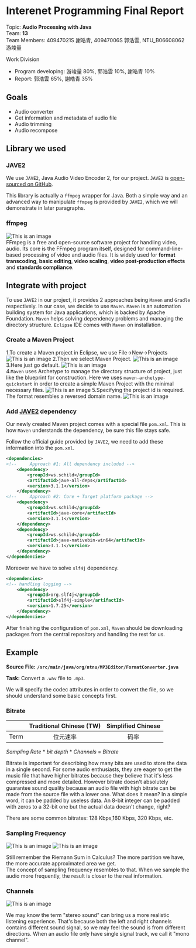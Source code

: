 # Interenet Programming Final Report
Topic: **Audio Processing with Java**  
Team: **13**  
Team Members: 40947021S 謝皓青, 40947006S 郭浩雲, NTU_B06608062 游竣量  

Work Division

- Program developing: 游竣量 80%, 郭浩雲 10%, 謝皓青 10%
- Report: 郭浩雲 65%, 謝皓青 35%

## Goals
- Audio converter
- Get information and metadata of audio file
- Audio trimming
- Audio recompose

## Library we used

### JAVE2
We use `JAVE2`, Java Audio Video Encoder 2, for our project. `JAVE2` is [open-sourced on GitHub](https://github.com/a-schild/jave2).

This library is actually a `ffmpeg` wrapper for Java. Both a simple way and an advanced way to manipulate `ffmpeg` is provided by `JAVE2`, which we will demonstrate in later paragraphs.

### ffmpeg
![This is an image](https://i.imgur.com/hemyJFy.png "FFmpeg logo")  
FFmpeg is a free and open-source software project for handling video, audio. Its core is the FFmpeg program itself, designed for command-line-based processing of video and audio files. It is widely used for **format transcoding**, **basic editing**, **video scaling**, **video post-production effects** and **standards compliance**.

## Integrate with project
To use `JAVE2` in our project, it provides 2 approaches being `Maven` and `Gradle` respectively. In our case, we decide to use `Maven`. `Maven` is an automation building system for Java applications, which is backed by Apache Foundation. `Maven` helps solving dependency problems and managing the directory structure. `Eclipse` IDE comes with `Maven` on installation.

### Create a Maven Project
1.To create a Maven project in Eclipse, we use File->New->Projects
![This is an image](https://i.imgur.com/feXfufl.png)
2.Then we select Maven Project.
![This is an image](https://i.imgur.com/zAyuJHN.png)
3.Here just go default.
![This is an image](https://i.imgur.com/TLBMScQ.png)  
4.`Maven` uses Archetype to manage the directory structure of project, just like the blueprint for construction. Here we uses `maven-archetype-quickstart` in order to create a simple Maven Project with the minimal necessary files.
![This is an image](https://i.imgur.com/2UI3wAS.png)
5.Specifying the project id is required. The format resembles a reversed domain name.
![This is an image](https://i.imgur.com/wc69PnB.png)

### Add [JAVE2](https://github.com/a-schild/jave2) dependency
Our newly created Maven project comes with a special file `pom.xml`. This is how `Maven` understands the dependency, be sure this file stays safe.

Follow the official guide provided by `JAVE2`, we need to add these information into the `pom.xml`.
```xml
<dependencies>
<!--     Approach #1: All dependency included -->
    <dependency>    
        <groupId>ws.schild</groupId>
        <artifactId>jave-all-deps</artifactId>
        <version>3.1.1</version>
    </dependency>
<!--     Approach #2: Core + Target platform package -->
    <dependency>
        <groupId>ws.schild</groupId>
        <artifactId>jave-core</artifactId>
        <version>3.1.1</version>
    </dependency>
    <dependency>
        <groupId>ws.schild</groupId>
        <artifactId>jave-nativebin-win64</artifactId>
        <version>3.1.1</version>
    </dependency>
</dependencies>
```

Moreover we have to solve `slf4j` dependency.
```xml
<dependencies>
<!-- handling logging -->
    <dependency>
        <groupId>org.slf4j</groupId>
        <artifactId>slf4j-simple</artifactId>
        <version>1.7.25</version>
    </dependency>
</dependencies>
```

After finishing the configuration of `pom.xml`, `Maven` should be downloading packages from the central repository and handling the rest for us.

## Example
**Source File:**
**`/src/main/java/org/ntnu/MP3Editor/FormatConverter.java`**

**Task:**
Convert a `.wav` file to `.mp3`.

We will specify the codec attributes in order to convert the file, so we should understand some basic concepts first.

### Bitrate

|      | Traditional Chinese (TW) | Simplified Chinese |
| ---- |:------------------------:|:------------------:|
| Term |         位元速率          |        码率         |

*Sampling Rate* * *bit depth* * *Channels* = *Bitrate*

Bitrate is important for describing how many bits are used to store the data in a single second. For some audio enthusiasts, they are eager to get the music file that have higher bitrates because they believe that it's less compressed and more detailed. However bitrate doesn't absolutely guarantee sound quality because an audio file with high bitrate can be made from the source file with a lower one. What does it mean? In a simple word, it can be padded by useless data. An 8-bit integer can be padded with zeros to a 32-bit one but the actual data doesn't change, right?

There are some common bitrates: 128 Kbps,160 Kbps, 320 Kbps, etc.

### Sampling Frequency

![This is an image](https://math.libretexts.org/@api/deki/files/4515/clipboard_eeb1d3a4750bf5c657b34fad8ecf5a98d.png)
![This is an image](https://tomsrayaudiomastering.com/wp-content/uploads/2017/03/bit-depth-OPT.jpg)

Still remember the Riemann Sum in Calculus? The more partition we have, the more accurate approximated area we get.  
The concept of sampling frequency resembles to that. When we sample the audio more frequently, the result is closer to the real information.

### Channels

![This is an image](https://cdn.pianodreamers.com/wp-content/uploads/2020/01/stereo-vs-mono-illustration.png)

We may know the term "stereo sound" can bring us a more realistic listening experience. That's because both the left and right channels contains different sound signal, so we may feel the sound is from different directions. When an audio file only have single signal track, we call it "mono channel".
